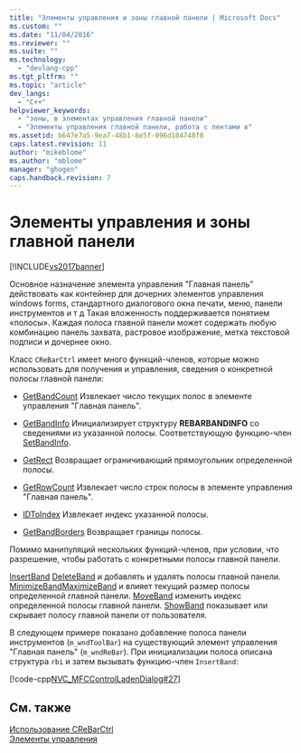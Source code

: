 ```yaml
---
title: "Элементы управления и зоны главной панели | Microsoft Docs"
ms.custom: ""
ms.date: "11/04/2016"
ms.reviewer: ""
ms.suite: ""
ms.technology: 
  - "devlang-cpp"
ms.tgt_pltfrm: ""
ms.topic: "article"
dev_langs: 
  - "C++"
helpviewer_keywords: 
  - "зоны, в элементах управления главной панели"
  - "Элементы управления главной панели, работа с лентами в"
ms.assetid: b647e7a5-9ea7-48b1-8e5f-096d104748f0
caps.latest.revision: 11
author: "mikeblome"
ms.author: "mblome"
manager: "ghogen"
caps.handback.revision: 7
---
```

# Элементы управления и зоны главной панели
[!INCLUDE[vs2017banner](../assembler/inline/includes/vs2017banner.md)]

Основное назначение элемента управления "Главная панель" действовать как контейнер для дочерних элементов управления windows forms, стандартного диалогового окна печати, меню, панели инструментов и т д  Такая вложенность поддерживается понятием «полосы». Каждая полоса главной панели может содержать любую комбинацию панель захвата, растровое изображение, метка текстовой подписи и дочернее окно.  
  
 Класс `CReBarCtrl` имеет много функций\-членов, которые можно использовать для получения и управления, сведения о конкретной полосы главной панели:  
  
-   [GetBandCount](../Topic/CReBarCtrl::GetBandCount.md) Извлекает число текущих полос в элементе управления "Главная панель".  
  
-   [GetBandInfo](../Topic/CReBarCtrl::GetBandInfo.md) Инициализирует структуру **REBARBANDINFO** со сведениями из указанной полосы.  Соответствующую функцию\-член [SetBandInfo](../Topic/CReBarCtrl::SetBandInfo.md).  
  
-   [GetRect](../Topic/CReBarCtrl::GetRect.md) Возвращает ограничивающий прямоугольник определенной полосы.  
  
-   [GetRowCount](../Topic/CReBarCtrl::GetRowCount.md) Извлекает число строк полосы в элементе управления "Главная панель".  
  
-   [IDToIndex](../Topic/CReBarCtrl::IDToIndex.md) Извлекает индекс указанной полосы.  
  
-   [GetBandBorders](../Topic/CReBarCtrl::GetBandBorders.md) Возвращает границы полосы.  
  
 Помимо манипуляций нескольких функций\-членов, при условии, что разрешение, чтобы работать с конкретными полосы главной панели.  
  
 [InsertBand](../Topic/CReBarCtrl::InsertBand.md) [DeleteBand](../Topic/CReBarCtrl::DeleteBand.md) и добавлять и удалять полосы главной панели.  [MinimizeBand](../Topic/CReBarCtrl::MinimizeBand.md)[MaximizeBand](../Topic/CReBarCtrl::MaximizeBand.md) и влияет текущий размер полосы определенной главной панели.  [MoveBand](../Topic/CReBarCtrl::MoveBand.md) изменить индекс определенной полосы главной панели.  [ShowBand](../Topic/CReBarCtrl::ShowBand.md) показывает или скрывает полосу главной панели от пользователя.  
  
 В следующем примере показано добавление полоса панели инструментов \(`m_wndToolBar`\) на существующий элемент управления "Главная панель" \(`m_wndReBar`\).  При инициализации полоса описана структура `rbi` и затем вызывать функцию\-член `InsertBand`:  
  
 [!code-cpp[NVC_MFCControlLadenDialog#27](../mfc/codesnippet/CPP/rebar-controls-and-bands_1.cpp)]  
  
## См. также  
 [Использование CReBarCtrl](../Topic/Using%20CReBarCtrl.md)   
 [Элементы управления](../mfc/controls-mfc.md)